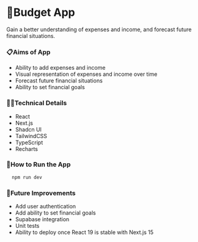 # 🐷Budget App

Gain a better understanding of expenses and income, and forecast future financial situations.

### 📋Aims of App

- Ability to add expenses and income
- Visual representation of expenses and income over time
- Forecast future financial situations
- Ability to set financial goals

### 👩‍💻Technical Details

- React
- Next.js
- Shadcn UI
- TailwindCSS
- TypeScript
- Recharts

### 🔧How to Run the App

```bash
  npm run dev
```

### 💭Future Improvements

- Add user authentication
- Add ability to set financial goals
- Supabase integration
- Unit tests
- Ability to deploy once React 19 is stable with Next.js 15
